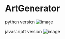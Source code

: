 # ArtGenerator

python version
![image](https://github.com/Alex-Unnippillil/ArtGenerator/assets/24538548/36bc43fb-45ea-4252-91cb-92498fe895bb)


javascriptt version
![image](https://github.com/Alex-Unnippillil/ArtGenerator/assets/24538548/49a539de-5d24-4db8-877a-6958d08c6694)
